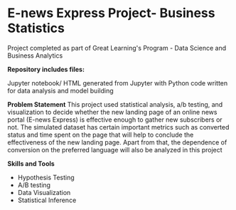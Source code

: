
# E-news Express Project- Business Statistics


Project completed as part of Great Learning's Program - Data Science and Business Analytics

**Repository includes  files:**

Jupyter notebook/ HTML generated from Jupyter with Python code written for data analysis and model building

**Problem Statement**
This project used statistical analysis, a/b testing, and visualization to decide whether the new landing page of an online news portal (E-news Express) is effective enough to gather new subscribers or not. The simulated dataset has certain important metrics such as converted status and time spent on the page that will help to conclude the effectiveness of the new landing page. Apart from that, the dependence of conversion on the preferred language will also be analyzed in this project

**Skills and Tools**

 - Hypothesis Testing
 - A/B testing
 - Data Visualization
 - Statistical Inference
